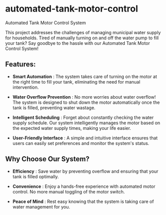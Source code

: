 # automated-tank-motor-control
Automated Tank Motor Control System

This project addresses the challenges of managing municipal water supply for households. Tired of manually turning on and off the water pump to fill your tank? Say goodbye to the hassle with our Automated Tank Motor Control System!

## Features:
- **Smart Automation** : The system takes care of turning on the motor at the right time to fill your tank, eliminating the need for manual intervention.

- **Water Overflow Prevention** : No more worries about water overflow! The system is designed to shut down the motor automatically once the tank is filled, preventing water wastage.

- **Intelligent Scheduling** : Forget about constantly checking the water supply schedule. Our system intelligently manages the motor based on the expected water supply times, making your life easier.

- **User-Friendly Interface** : A simple and intuitive interface ensures that users can easily set preferences and monitor the system's status.

## Why Choose Our System?
- **Efficiency** : Save water by preventing overflow and ensuring that your tank is filled optimally.

- **Convenience** : Enjoy a hands-free experience with automated motor control. No more manual toggling of the motor switch.

- **Peace of Mind** : Rest easy knowing that the system is taking care of water management for you.
